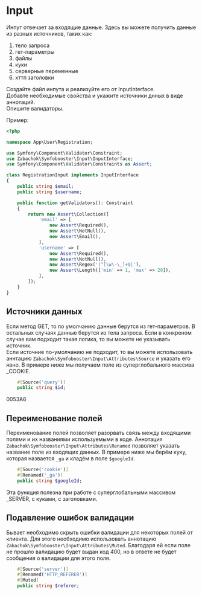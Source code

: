 # Input

Инпут отвечает за входящие данные. Здесь вы можете получить данные из разных источников, таких как:
1. тело запроса
1. гет-параметры
1. файлы
1. куки
1. серверные переменные
1. хттп заголовки

Создайте файл инпута и реализуйте его от InputInterface.  
Добавте необходимые свойства и укажите источники днных в виде аннотаций.  
Опишите валидаторы.

Пример:

```php
<?php

namespace App\User\Registration;

use Symfony\Component\Validator\Constraint;
use Zabachok\Symfobooster\Input\InputInterface;
use Symfony\Component\Validator\Constraints as Assert;

class RegistrationInput implements InputInterface
{
    public string $email;
    public string $username;

    public function getValidators(): Constraint
    {
        return new Assert\Collection([
            'email' => [
                new Assert\Required(),
                new Assert\NotNull(),
                new Assert\Email(),
            ],
            'username' => [
                new Assert\Required(),
                new Assert\NotNull(),
                new Assert\Regex('|^[\w\-\_]+$|'),
                new Assert\Length(['min' => 1, 'max' => 20]),
            ],
        ]);
    }
}
```

## Источники данных
Если метод GET, то по умолчанию данные берутся из гет-параметров. В остальных случаях данные берутся из тела запроса.
Если в конкреном случае вам подходит такая логика, то вы можете не указывать источник.  
Если источние по-умолчанию не подходит, то вы можете использовать аннтацию `Zabachok\Symfobooster\Input\Attributes\Source` и указать его явно.
В примере ниже мы получаем поле из суперглобального массива _COOKIE.
```php
    #[Source('query')]
    public string $id;
```
0053A6
## Переименование полей
Переименование полей позволяет разорвать связь между входящими полями и их названиями используемыми в коде.
Аннотация `Zabachok\Symfobooster\Input\Attributes\Renamed` позволяет указать название поле из входящих данных.
В примере ниже мы берём куку, которая назвается `_ga` и кладём в поле `$googleId`.
```php 
    #[Source('cookie')]
    #[Renamed('_ga')]
    public string $googleId;
```
Эта функция полезна при работе с суперглобальными массивом _SERVER, с куками, с заголовками.

## Подавление ошибок валидации
Бывает необходимо скрыть ошибки валидации для некоторых полей от клиента. Для этого необходимо использовать аннотацию `Zabachok\Symfobooster\Input\Attributes\Muted`.
Благодаря ей если поле не прошло валидацию будет выдан код 400, но в ответе не будет сообщения о валидации для этого поля.
```php 
    #[Source('server')]
    #[Renamed('HTTP_REFERER')]
    #[Muted]
    public string $referer;
```